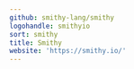 ```yaml
---
github: smithy-lang/smithy
logohandle: smithyio
sort: smithy
title: Smithy
website: 'https://smithy.io/'
---
```

